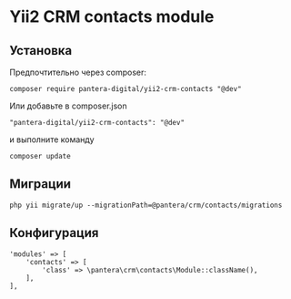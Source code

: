 # Yii2 CRM contacts module

## Установка
Предпочтительно через composer:
```
composer require pantera-digital/yii2-crm-contacts "@dev"
```
Или добавьте в composer.json
```
"pantera-digital/yii2-crm-contacts": "@dev"
```
и выполните команду
```
composer update
```

## Миграции
```
php yii migrate/up --migrationPath=@pantera/crm/contacts/migrations
```

## Конфигурация 
```
'modules' => [
    'contacts' => [
        'class' => \pantera\crm\contacts\Module::className(),
    ],
],
```
